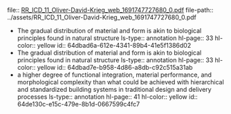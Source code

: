 file:: [RR_ICD_11_Oliver-David-Krieg_web_1691747727680_0.pdf](../assets/RR_ICD_11_Oliver-David-Krieg_web_1691747727680_0.pdf)
file-path:: ../assets/RR_ICD_11_Oliver-David-Krieg_web_1691747727680_0.pdf

- The gradual distribution of material and form is akin to biological principles found in natural structure
  ls-type:: annotation
  hl-page:: 33
  hl-color:: yellow
  id:: 64dbad6a-612e-4341-89b4-41e5f1386d02
- The gradual distribution of material and form is akin to biological principles found in natural structure
  ls-type:: annotation
  hl-page:: 33
  hl-color:: yellow
  id:: 64dbad7e-b958-4d86-a8db-c92c515a31ab
- a higher degree of functional integration, material performance, and morphological complexity than what could be achieved with hierarchical and standardized building systems in traditional design and delivery processes
  ls-type:: annotation
  hl-page:: 41
  hl-color:: yellow
  id:: 64de130c-e15c-479e-8b1d-0667599c4fc7